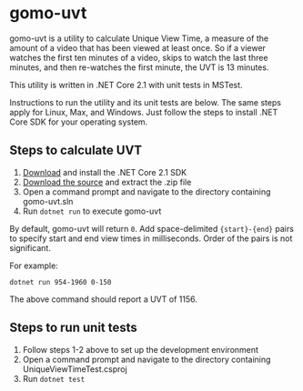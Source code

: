 # gomo-uvt

gomo-uvt is a utility to calculate Unique View Time, a measure of the amount of a video 
that has been viewed at least once. So if a viewer watches the first ten minutes of a video, 
skips to watch the last three minutes, and then re-watches the first minute, the UVT is 13 
minutes.

This utility is written in .NET Core 2.1 with unit tests in MSTest.

Instructions to run the utility and its unit tests are below. The same steps apply for Linux, Max, and
Windows. Just follow the steps to install .NET Core SDK for your operating system.

## Steps to calculate UVT

 1. [Download](https://dotnet.microsoft.com/download/dotnet-core/2.1) and install the .NET Core 2.1 SDK
 2. [Download the source](https://github.com/mac9416/gomo-uvt/archive/master.zip) and extract the .zip file
 3. Open a command prompt and navigate to the directory containing gomo-uvt.sln
 4. Run `dotnet run` to execute gomo-uvt

By default, gomo-uvt will return `0`. Add space-delimited `{start}-{end}` pairs to specify 
start and end view times in milliseconds. Order of the pairs is not significant.

For example:

```
dotnet run 954-1960 0-150
```

The above command should report a UVT of 1156.

## Steps to run unit tests

 1. Follow steps 1-2 above to set up the development environment
 2. Open a command prompt and navigate to the directory containing UniqueViewTimeTest.csproj
 3. Run `dotnet test`

